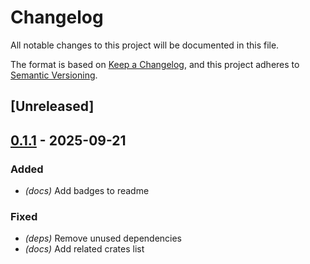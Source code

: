 # Changelog

All notable changes to this project will be documented in this file.

The format is based on [Keep a Changelog](https://keepachangelog.com/en/1.0.0/),
and this project adheres to [Semantic Versioning](https://semver.org/spec/v2.0.0.html).

## [Unreleased]

## [0.1.1](https://github.com/fooker/photonic/compare/photonic-output-split-v0.1.0...photonic-output-split-v0.1.1) - 2025-09-21

### Added

- *(docs)* Add badges to readme

### Fixed

- *(deps)* Remove unused dependencies
- *(docs)* Add related crates list
